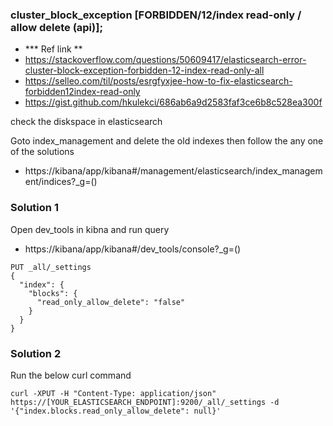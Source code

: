### cluster_block_exception [FORBIDDEN/12/index read-only / allow delete (api)];

- *** Ref link **
- https://stackoverflow.com/questions/50609417/elasticsearch-error-cluster-block-exception-forbidden-12-index-read-only-all
- https://selleo.com/til/posts/esrgfyxjee-how-to-fix-elasticsearch-forbidden12index-read-only
- https://gist.github.com/hkulekci/686ab6a9d2583faf3ce6b8c528ea300f

check the diskspace in elasticsearch

Goto index_management and delete the old indexes then follow the any one of the solutions

- https://kibana/app/kibana#/management/elasticsearch/index_management/indices?_g=()

### Solution 1

Open dev_tools in kibna and run query
- https://kibana/app/kibana#/dev_tools/console?_g=()


```
PUT _all/_settings
{
  "index": {
    "blocks": {
      "read_only_allow_delete": "false"
    }
  }
}
```

### Solution 2

Run the below curl command

```
curl -XPUT -H "Content-Type: application/json" https://[YOUR_ELASTICSEARCH_ENDPOINT]:9200/_all/_settings -d '{"index.blocks.read_only_allow_delete": null}'

```
